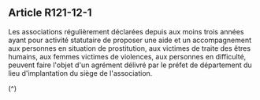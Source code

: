 ## Article R121-12-1

Les associations régulièrement déclarées depuis aux moins trois années ayant pour activité statutaire de
proposer une aide et un accompagnement aux personnes en situation de prostitution, aux victimes de traite
des êtres humains, aux femmes victimes de violences, aux personnes en difficulté, peuvent faire l'objet d'un
agrément délivré par le préfet de département du lieu d'implantation du siège de l'association.

(^)

